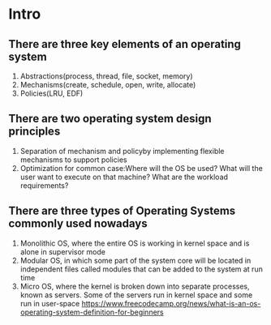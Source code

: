 # Intro

## There are three key elements of an operating system

1. Abstractions(process, thread, file, socket, memory)
2. Mechanisms(create, schedule, open, write, allocate)
3. Policies(LRU, EDF)

## There are two operating system design principles

1. Separation of mechanism and policyby implementing flexible mechanisms to support policies
2. Optimization for common case:Where will the OS be used? What will the user want to execute on that machine? What are the workload requirements?

## There are three types of Operating Systems commonly used nowadays

1. Monolithic OS, where the entire OS is working in kernel space and is alone in supervisor mode
2. Modular OS, in which some part of the system core will be located in independent files called modules that can be added to the system at run time
3. Micro OS, where the kernel is broken down into separate processes, known as servers. Some of the servers run in kernel space and some run in user-space
<https://www.freecodecamp.org/news/what-is-an-os-operating-system-definition-for-beginners>

